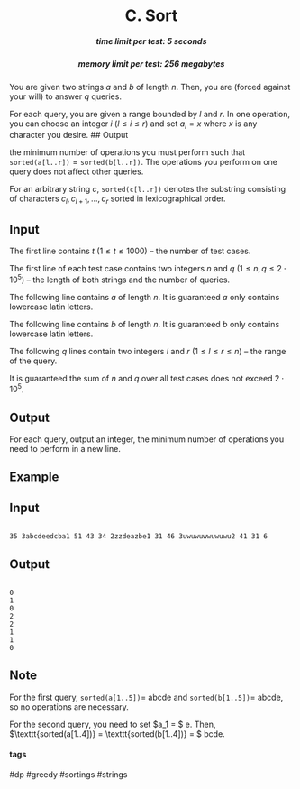 <h1 style='text-align: center;'> C. Sort</h1>

<h5 style='text-align: center;'>time limit per test: 5 seconds</h5>
<h5 style='text-align: center;'>memory limit per test: 256 megabytes</h5>

You are given two strings $a$ and $b$ of length $n$. Then, you are (forced against your will) to answer $q$ queries.

For each query, you are given a range bounded by $l$ and $r$. In one operation, you can choose an integer $i$ ($l \leq i \leq r$) and set $a_i = x$ where $x$ is any character you desire. ## Output

 the minimum number of operations you must perform such that $\texttt{sorted(a[l..r])} = \texttt{sorted(b[l..r])}$. The operations you perform on one query does not affect other queries.

For an arbitrary string $c$, $\texttt{sorted(c[l..r])}$ denotes the substring consisting of characters $c_l, c_{l+1}, ... , c_r$ sorted in lexicographical order.

## Input

The first line contains $t$ ($1 \leq t \leq 1000$) – the number of test cases.

The first line of each test case contains two integers $n$ and $q$ ($1 \leq n, q \leq 2 \cdot 10^5$) – the length of both strings and the number of queries.

The following line contains $a$ of length $n$. It is guaranteed $a$ only contains lowercase latin letters.

The following line contains $b$ of length $n$. It is guaranteed $b$ only contains lowercase latin letters.

The following $q$ lines contain two integers $l$ and $r$ ($1 \leq l \leq r \leq n$) – the range of the query.

It is guaranteed the sum of $n$ and $q$ over all test cases does not exceed $2 \cdot 10^5$.

## Output

For each query, output an integer, the minimum number of operations you need to perform in a new line.

## Example

## Input


```

35 3abcdeedcba1 51 43 34 2zzdeazbe1 31 46 3uwuwuwwuwuwu2 41 31 6
```
## Output


```

0
1
0
2
2
1
1
0

```
## Note

For the first query, $\texttt{sorted(a[1..5])} =$ abcde and $\texttt{sorted(b[1..5])} =$ abcde, so no operations are necessary.

For the second query, you need to set $a_1 = $ e. Then, $\texttt{sorted(a[1..4])} = \texttt{sorted(b[1..4])} = $ bcde.



#### tags 

#dp #greedy #sortings #strings 